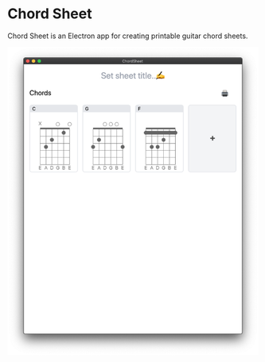 # Chord Sheet

Chord Sheet is an Electron app for creating printable guitar chord sheets.  


![Screenshot of Chord sheet](screenshots/screenshot01.png?raw=true "Screenshot")


